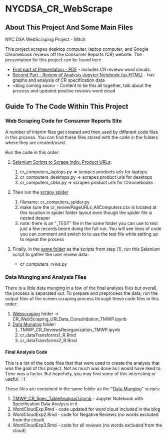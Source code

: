 # NYCDSA_CR_WebScrape

## About This Project And Some Main Files

NYC DSA WebScraping Project - Mitch

This project scrapes desktop computer, laptop computer, and Google Chromebook reviews off the Consumer Reports (CR) website.  The presentation for this project can be found here

- [First part of Presentation - PDF](https://github.com/TheMitchWorksPro/NYCDSA_CR_WebScrape/blob/master/Adventures%20in%20Data%20Munging.pdf) - includes CR reviews word clouds.
- [Second Part - Review of Analysis Jupyter Notebook (as HTML)](http://htmlpreview.github.io/?https://github.com/TheMitchWorksPro/NYCDSA_CR_WebScrape/blob/master/TMWP_CR_Spec_TableAnalysis1.html) - has graphs and analysis of CR specification data
- \<blog coming soon\> - Content to tie this all together, talk about the process and updated positive reviews word cloud

## Guide To The Code Within This Project
### Web Scraping Code for Consumer Reports Site

A number of interim files get created and then used by different code files in this process.  You can find these files stored with the code in the folders where they are created/used.

Run the code in this order:

1. [Selenium Scripts to Scrape Indiv. Product URLs](https://github.com/TheMitchWorksPro/NYCDSA_CR_WebScrape/tree/master/WebScraping/):
   1. cr_computers_laptops.py  => scrapes products urls for laptops
   2. cr_computers_desktops.py => scrapes product urls for desktops
   3. cr_computers_cbks.py     => scrapes product urls for Chromebooks
  
2. Then run the [scrapy spider](https://github.com/TheMitchWorksPro/NYCDSA_CR_WebScrape/tree/master/WebScraping/cr_computers/cr_computers/spiders) 
   1. filename:  cr_computers_spider.py
   2. make sure the cr_reviewPageURLs_AllComputers.csv is located at this location in spider folder layout even though the spider file is nested deeper
   3. note: there is an "_TEST" file in the same folder you can use to test just a few records beore doing the full run.  You will see lines of code you can comment and switch to to use the test file while setting up to repeat the process
   
3. Finally, in the [same folder](https://github.com/TheMitchWorksPro/NYCDSA_CR_WebScrape/tree/master/WebScraping/) as the scripts from step (1), run this Selenium script to gather the user review data:
   - cr_computers_rvws.py

### Data Munging and Analysis Files

There is a little data munging in a few of the final analysis files but overall, the process is separated out.  To prepare
and preprocess the data, run the output files of the screen scraping process through these code files in this order:

1. [Webscraping](https://github.com/TheMitchWorksPro/NYCDSA_CR_WebScrape) folder -> CR_WebScraping_URLData_Consolidation_TMWP.ipynb
2. [Data Munging](https://github.com/TheMitchWorksPro/NYCDSA_CR_WebScrape/tree/master/Data_Munging) folder:
   1. TMWP_CR_ReviewsReorganization_TMWP.ipynb
   2. cr_dataTransforms1_R.Rmd
   3. cr_dataTransforms2_R.Rmd

#### Final Analysis Code

This is a list of the code files that that were used to create the analysis that was the goal of this project.  Not as much was done as I would have liked to.  Time was a factor.  But hopefully, you may find some of this interesting or useful.  :-)

These files are contained in the same folder as the "[Data Munging](https://github.com/TheMitchWorksPro/NYCDSA_CR_WebScrape/tree/master/Data_Munging)" scripts:

1. [TMWP_CR_Spec_TableAnalysis1.ipynb](https://github.com/TheMitchWorksPro/NYCDSA_CR_WebScrape/blob/master/Data_Munging/TMWP_CR_Spec_TableAnalysis1.ipynb) - Jupyter Notebook with Specification Data Analysis in it
2. WordCloudExp.Rmd - code updated for word cloud included in the blog
3. WordCloudExp2.Rmd - code for Negative Reviews (no words excluded from the cloud)
4. WordCloudExp3.Rmd - code for all reviews (no words excluded from the cloud)


